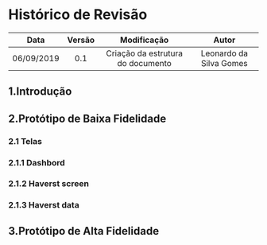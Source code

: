 # Histórico de Revisão


|Data|Versão|Modificação|Autor|
|:--:|:--:|:--:|:--:|
|06/09/2019|0.1|Criação da estrutura do documento|Leonardo da Silva Gomes|

## 1.Introdução

## 2.Protótipo de Baixa Fidelidade

### 2.1 Telas
### 2.1.1 Dashbord
### 2.1.2 Haverst screen
### 2.1.3 Haverst data

## 3.Protótipo de Alta Fidelidade